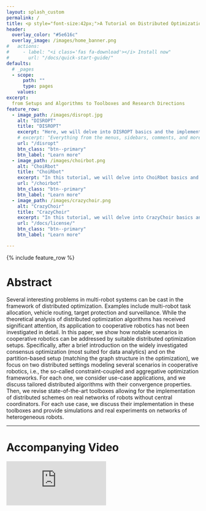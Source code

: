 ```yaml
---
layout: splash_custom
permalink: /
title: <p style="font-size:42px;">A Tutorial on Distributed Optimization for <br> Cooperative Robotics</p>
header:
  overlay_color: "#5e616c"
  overlay_image: /images/home_banner.png
#   actions:
#     - label: "<i class='fas fa-download'></i> Install now"
#       url: "/docs/quick-start-guide/"
defaults:
  # _pages
  - scope:
      path: ""
      type: pages
    values:
excerpt:
  from Setups and Algorithms to Toolboxes and Research Directions
feature_row:
  - image_path: /images/disropt.jpg
    alt: "DISROPT"
    title: "DISROPT"
    excerpt: "Here, we will delve into DISROPT basics and the implementation of the 'Planning of Battery Charging for Electric Robots' scenario."
    # excerpt: "Everything from the menus, sidebars, comments, and more can be configured or set with YAML Front Matter."
    url: "/disropt"
    btn_class: "btn--primary"
    btn_label: "Learn more"
  - image_path: /images/choirbot.png
    alt: "ChoiRbot"
    title: "ChoiRbot"
    excerpt: "In this tutorial, we will delve into ChoiRbot basics and the implementation of the 'Task Allocation' scenario using Turtlebot3 and Gazebo simulator."
    url: "/choirbot"
    btn_class: "btn--primary"
    btn_label: "Learn more"
  - image_path: /images/crazychoir.png
    alt: "CrazyChoir"
    title: "CrazyChoir"
    excerpt: "In this tutorial, we will delve into CrazyChoir basics and the implementation of the 'Target Surveillance' scenario using Crazyflie and Webots simulator."
    url: "/docs/license/"
    btn_class: "btn--primary"
    btn_label: "Learn more"      

---
```


{% include feature_row %}


# Abstract

Several interesting problems in multi-robot systems can be cast in the framework of distributed optimization. Examples include multi-robot task allocation, vehicle routing, target protection and surveillance. While the theoretical analysis of distributed optimization algorithms has received significant attention, its application to cooperative robotics has not been investigated in detail. In this paper, we show how notable scenarios in cooperative robotics can be addressed by suitable distributed optimization setups. Specifically, after a brief introduction on the widely investigated consensus optimization (most suited for data analytics) and on the partition-based setup (matching the graph structure in the optimization), we focus on two distributed settings modeling several scenarios in cooperative robotics, i.e., the so-called constraint-coupled and aggregative optimization frameworks. For each one, we consider use-case applications, and we discuss tailored distributed algorithms with their convergence properties. Then, we revise state-of-the-art toolboxes allowing for the implementation of distributed schemes on real networks of robots without central coordinators. For each use case, we discuss their implementation in these toolboxes and provide simulations and real experiments on networks of heterogeneous robots.

***

<!-- You can cite this work using the following

    @article{testa2023tutorial,
      title={A Tutorial on Distributed Optimization for Cooperative Robotics: from Setups and Algorithms to Toolboxes and Research Directions},
      author={Testa, Andrea and Carnevale, Guido and Notarstefano, Giuseppe},
      journal={arXiv preprint arXiv:2309.04257},
      year={2023}
    }

You can read our paper [here](https://arxiv.org/pdf/2309.04257).

*** -->


# Accompanying Video

<iframe width="260" height="115" src="https://www.youtube.com/embed/EckRNympXKs?si=a5gBMMLnQd_2cukk" title="Accompanying Video" frameborder="0" allow="accelerometer; autoplay; clipboard-write; encrypted-media; gyroscope; picture-in-picture; web-share" allowfullscreen></iframe>

